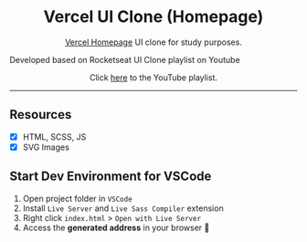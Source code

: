 <h1 align="center">
Vercel UI Clone (Homepage)
</h1>

<p align="center"><a href="https://vercel.com">Vercel Homepage</a> UI clone for study purposes.</p>

<p>Developed based on Rocketseat UI Clone playlist on Youtube</p>
<p align="center">Click <a href="https://www.youtube.com/playlist?list=PL85ITvJ7FLohTZv9cC5-PrZ39Q3cugWqp">here</a> to the YouTube playlist.</p>

<hr>

## Resources
- [x] HTML, SCSS, JS
- [x] SVG Images

## Start Dev Environment for VSCode

1. Open project folder in `VSCode`
2. Install `Live Server` and `Live Sass Compiler` extension
3. Right click `index.html` > `Open with Live Server`
4. Access the **generated address** in your browser 🚀
